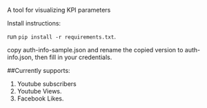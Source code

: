 A tool for visualizing KPI parameters

Install instructions:

run `pip install -r requirements.txt`.

copy auth-info-sample.json and rename the copied version to auth-info.json, then fill in your credentials.

##Currently supports:

1. Youtube subscribers
2. Youtube Views.
3. Facebook Likes. 

